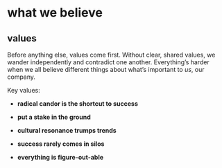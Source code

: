 # what we believe

## values

Before anything else, values come first. Without clear, shared values, we wander independently and contradict one another. Everything’s harder when we all believe different things about what’s important to *us*, our company.

Key values:

* **radical candor is the shortcut to success** 

* **put a stake in the ground** 

* **cultural resonance trumps trends**

* **success rarely comes in silos** 

* **everything is figure-out-able** 

